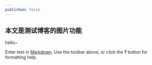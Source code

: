 ```yaml
---
published: false
---
```

## 本文是测试博客的图片功能
hello~

Enter text in [Markdown](http://daringfireball.net/projects/markdown/). Use the toolbar above, or click the **?** button for formatting help.
